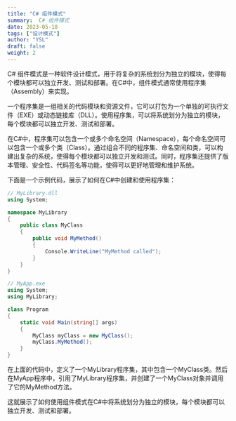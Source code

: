 ```yaml
---
title: "C# 组件模式"
summary:  C# 组件模式
date: 2023-05-18
tags: ["设计模式"]
author: "YSL"
draft: false
weight: 2
---
```


C# 组件模式是一种软件设计模式，用于将复杂的系统划分为独立的模块，使得每个模块都可以独立开发、测试和部署。在C#中，组件模式通常使用程序集（Assembly）来实现。

一个程序集是一组相关的代码模块和资源文件，它可以打包为一个单独的可执行文件（EXE）或动态链接库（DLL）。使用程序集，可以将系统划分为独立的模块，每个模块都可以独立开发、测试和部署。

在C#中，程序集可以包含一个或多个命名空间（Namespace），每个命名空间可以包含一个或多个类（Class）。通过组合不同的程序集、命名空间和类，可以构建出复杂的系统，使得每个模块都可以独立开发和测试。同时，程序集还提供了版本管理、安全性、代码签名等功能，使得可以更好地管理和维护系统。

下面是一个示例代码，展示了如何在C#中创建和使用程序集：

```csharp
// MyLibrary.dll
using System;

namespace MyLibrary
{
    public class MyClass
    {
        public void MyMethod()
        {
            Console.WriteLine("MyMethod called");
        }
    }
}

// MyApp.exe
using System;
using MyLibrary;

class Program
{
    static void Main(string[] args)
    {
        MyClass myClass = new MyClass();
        myClass.MyMethod();
    }
}
```

在上面的代码中，定义了一个MyLibrary程序集，其中包含一个MyClass类。然后在MyApp程序中，引用了MyLibrary程序集，并创建了一个MyClass对象并调用了它的MyMethod方法。

这就展示了如何使用组件模式在C#中将系统划分为独立的模块，每个模块都可以独立开发、测试和部署。